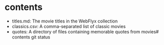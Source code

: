 # contents

- titles.md: The movie titles in the WebFlyx collection
- classics.csv: A comma-separated list of classic movies
- quotes: A directory of files containing memorable quotes from movies# contents
git status
